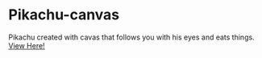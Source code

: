 # Pikachu-canvas
Pikachu created with cavas that follows you with his eyes and eats things.
[View Here!](https://saul-bt.github.io/Pikachu-canvas)
